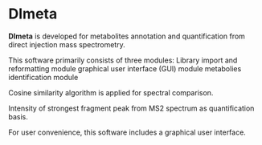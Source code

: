 # DImeta

**DImeta** is developed for metabolites annotation and quantification from direct injection mass spectrometry. 

This software primarily consists of three modules: 
Library import and reformatting module
graphical user interface (GUI) module 
metabolies identification module


Cosine similarity algorithm is applied for spectral comparison. 

Intensity of strongest fragment peak from MS2 spectrum as quantification basis.

For user convenience, this software includes a graphical user interface.




